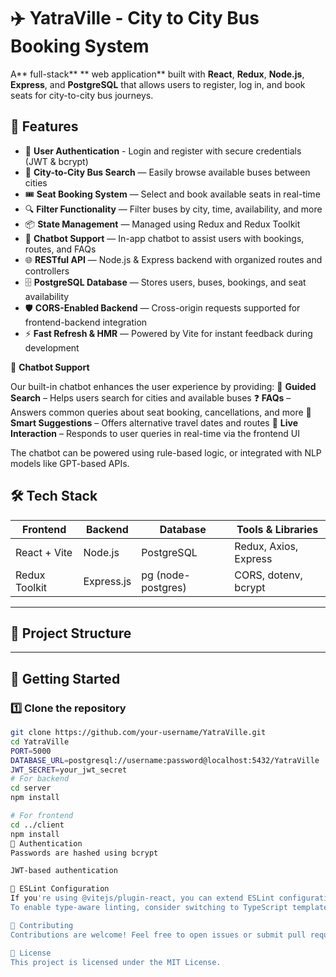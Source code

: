 # ✈️ YatraVille - City to City Bus Booking System

A** full-stack** ** web application** built with **React**, **Redux**, **Node.js**, **Express**, and **PostgreSQL** that allows users to register, log in, and book seats for city-to-city bus journeys.

## 🚀 Features

- 🔐 **User Authentication** - Login and register with secure credentials (JWT & bcrypt)
- 🚌  **City-to-City Bus Search** — Easily browse available buses between cities
- 🎟️ **Seat Booking System** — Select and book available seats in real-time
- 🔍 **Filter Functionality** — Filter buses by city, time, availability, and more
- 📦 **State Management** — Managed using Redux and Redux Toolkit
- 💬 **Chatbot Support** — In-app chatbot to assist users with bookings, routes, and FAQs
- 🌐 **RESTful API** — Node.js & Express backend with organized routes and controllers
- 🗄️ **PostgreSQL Database** — Stores users, buses, bookings, and seat availability
- 🛡️ **CORS-Enabled Backend** — Cross-origin requests supported for frontend-backend integration
- ⚡ **Fast Refresh & HMR** — Powered by Vite for instant feedback during development

💬 **Chatbot Support**

Our built-in chatbot enhances the user experience by providing:
🧭 **Guided Search** – Helps users search for cities and available buses
❓ **FAQs** – Answers common queries about seat booking, cancellations, and more
📅 **Smart Suggestions** – Offers alternative travel dates and routes
🔄 **Live Interaction** – Responds to user queries in real-time via the frontend UI

The chatbot can be powered using rule-based logic, or integrated with NLP models like GPT-based APIs.

## 🛠️ Tech Stack

| Frontend       | Backend       | Database       | Tools & Libraries         |
|----------------|---------------|----------------|---------------------------|
| React + Vite   | Node.js       | PostgreSQL     | Redux, Axios, Express     |
| Redux Toolkit  | Express.js    | pg (node-postgres) | CORS, dotenv, bcrypt     |

---

## 📁 Project Structure

---
## 🧪 Getting Started
### 1️⃣ Clone the repository
```bash
git clone https://github.com/your-username/YatraVille.git
cd YatraVille
PORT=5000
DATABASE_URL=postgresql://username:password@localhost:5432/YatraVille
JWT_SECRET=your_jwt_secret
# For backend
cd server
npm install

# For frontend
cd ../client
npm install
🔐 Authentication
Passwords are hashed using bcrypt

JWT-based authentication

🧾 ESLint Configuration
If you're using @vitejs/plugin-react, you can extend ESLint configuration for better code quality.
To enable type-aware linting, consider switching to TypeScript template.

🤝 Contributing
Contributions are welcome! Feel free to open issues or submit pull requests.

📄 License
This project is licensed under the MIT License.


